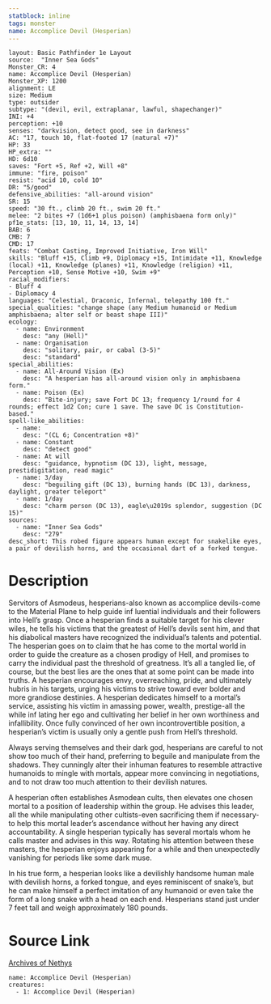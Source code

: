 ```yaml
---
statblock: inline
tags: monster
name: Accomplice Devil (Hesperian)
---
```

```statblock
layout: Basic Pathfinder 1e Layout
source:  "Inner Sea Gods"
Monster_CR: 4
name: Accomplice Devil (Hesperian)
Monster_XP: 1200
alignment: LE
size: Medium
type: outsider
subtype: "(devil, evil, extraplanar, lawful, shapechanger)"
INI: +4
perception: +10
senses: "darkvision, detect good, see in darkness"
AC: "17, touch 10, flat-footed 17 (natural +7)"
HP: 33
HP_extra: ""
HD: 6d10
saves: "Fort +5, Ref +2, Will +8"
immune: "fire, poison"
resist: "acid 10, cold 10"
DR: "5/good"
defensive_abilities: "all-around vision"
SR: 15
speed: "30 ft., climb 20 ft., swim 20 ft."
melee: "2 bites +7 (1d6+1 plus poison) (amphisbaena form only)"
pf1e_stats: [13, 10, 11, 14, 13, 14]
BAB: 6
CMB: 7
CMD: 17
feats: "Combat Casting, Improved Initiative, Iron Will"
skills: "Bluff +15, Climb +9, Diplomacy +15, Intimidate +11, Knowledge (local) +11, Knowledge (planes) +11, Knowledge (religion) +11, Perception +10, Sense Motive +10, Swim +9"
racial_modifiers:
- Bluff 4
- Diplomacy 4
languages: "Celestial, Draconic, Infernal, telepathy 100 ft."
special_qualities: "change shape (any Medium humanoid or Medium amphisbaena; alter self or beast shape III)"
ecology:
  - name: Environment
    desc: "any (Hell)"
  - name: Organisation
    desc: "solitary, pair, or cabal (3-5)"
    desc: "standard"
special_abilities:
  - name: All-Around Vision (Ex)
    desc: "A hesperian has all-around vision only in amphisbaena form."
  - name: Poison (Ex)
    desc: "Bite-injury; save Fort DC 13; frequency 1/round for 4 rounds; effect 1d2 Con; cure 1 save. The save DC is Constitution-based."
spell-like_abilities:
  - name:
    desc: "(CL 6; Concentration +8)"
  - name: Constant
    desc: "detect good"
  - name: At will
    desc: "guidance, hypnotism (DC 13), light, message, prestidigitation, read magic"
  - name: 3/day
    desc: "beguiling gift (DC 13), burning hands (DC 13), darkness, daylight, greater teleport"
  - name: 1/day
    desc: "charm person (DC 13), eagle\u2019s splendor, suggestion (DC 15)"
sources:
  - name: "Inner Sea Gods"
    desc: "279"
desc_short: This robed figure appears human except for snakelike eyes, a pair of devilish horns, and the occasional dart of a forked tongue.
```
# Description
Servitors of Asmodeus, hesperians-also known as accomplice devils-come to the Material Plane to help guide inf luential individuals and their followers into Hell’s grasp. Once a hesperian finds a suitable target for his clever wiles, he tells his victims that the greatest of Hell’s devils sent him, and that his diabolical masters have recognized the individual’s talents and potential. The hesperian goes on to claim that he has come to the mortal world in order to guide the creature as a chosen prodigy of Hell, and promises to carry the individual past the threshold of greatness. It’s all a tangled lie, of course, but the best lies are the ones that at some point can be made into truths. A hesperian encourages envy, overreaching, pride, and ultimately hubris in his targets, urging his victims to strive toward ever bolder and more grandiose destinies. A hesperian dedicates himself to a mortal’s service, assisting his victim in amassing power, wealth, prestige-all the while inf lating her ego and cultivating her belief in her own worthiness and infallibility. Once fully convinced of her own incontrovertible position, a hesperian’s victim is usually only a gentle push from Hell’s threshold.

Always serving themselves and their dark god, hesperians are careful to not show too much of their hand, preferring to beguile and manipulate from the shadows. They cunningly alter their inhuman features to resemble attractive humanoids to mingle with mortals, appear more convincing in negotiations, and to not draw too much attention to their devilish natures.

A hesperian often establishes Asmodean cults, then elevates one chosen mortal to a position of leadership within the group. He advises this leader, all the while manipulating other cultists-even sacrificing them if necessary-to help this mortal leader’s ascendance without her having any direct accountability. A single hesperian typically has several mortals whom he calls master and advises in this way. Rotating his attention between these masters, the hesperian enjoys appearing for a while and then unexpectedly vanishing for periods like some dark muse.

In his true form, a hesperian looks like a devilishly handsome human male with devilish horns, a forked tongue, and eyes reminiscent of snake’s, but he can make himself a perfect imitation of any humanoid or even take the form of a long snake with a head on each end. Hesperians stand just under 7 feet tall and weigh approximately 180 pounds.
# Source Link
[Archives of Nethys](https://aonprd.com/MonsterDisplay.aspx?ItemName=Accomplice%20Devil%20(Hesperian))
```encounter-table
name: Accomplice Devil (Hesperian)
creatures:
  - 1: Accomplice Devil (Hesperian)
```
